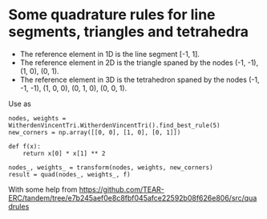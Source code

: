 # Some quadrature rules for line segments, triangles and tetrahedra

* The reference element in 1D is the line segment [-1, 1].
* The reference element in 2D is the triangle spaned by the nodes (-1, -1), (1, 0), (0, 1).
* The reference element in 3D is the tetrahedron spaned by the nodes (-1, -1, -1), (1, 0, 0), (0, 1, 0), (0, 0, 1).

Use as
```
nodes, weights = WitherdenVincentTri.WitherdenVincentTri().find_best_rule(5)
new_corners = np.array([[0, 0], [1, 0], [0, 1]])

def f(x):
    return x[0] * x[1] ** 2

nodes_, weights_ = transform(nodes, weights, new_corners)
result = quad(nodes_, weights_, f)
```

With some help from https://github.com/TEAR-ERC/tandem/tree/e7b245aef0e8c8fbf045afce22592b08f626e806/src/quadrules
